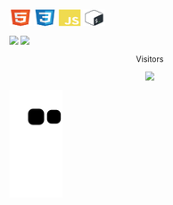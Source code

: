 <div align="center">

<img src="https://lanyard.cnrad.dev/api/666081581257195540" alt="">
<!--  <img height="180em" src="https://github-readme-stats.vercel.app/api/top-langs/?username=Ferks-FK&layout=compact&langs_count=7&theme=dark"/> -->
</div>
  <div style="display: inline_block"><br>
  <img align="center" alt="AbdulRehman-GG-HTML" height="30" width="40" src="https://raw.githubusercontent.com/devicons/devicon/master/icons/html5/html5-original.svg">
  <img align="center" alt="AbdulRehman-G" height="30" width="40" src="https://raw.githubusercontent.com/devicons/devicon/master/icons/css3/css3-original.svg">
  <img align="center" alt="AbdulRehman-G" height="30" width="40" src="https://raw.githubusercontent.com/devicons/devicon/master/icons/javascript/javascript-plain.svg">
  <img align="center" alt="AbdulRehman-G" height="30" width="40" src="https://raw.githubusercontent.com/devicons/devicon/master/icons/bash/bash-original.svg">
  <src="https://media.discordapp.net/attachments/639956127056134178/890373478988013628/Publicacoes_Instagram_1_1.png?width=676&height=676">
</div>
<br>
<div> 
 <a href="https://discord.gg/hTtBBFmjV6" target="_blank"><img src="https://img.shields.io/badge/Discord-7289DA?style=for-the-badge&logo=discord&logoColor=white" target="_blank"></a> 
  <a href = "mailto:fernandokaiquecnp2014@gmail.com"><img src="https://img.shields.io/badge/-Gmail-%23333?style=for-the-badge&logo=gmail&logoColor=white" target="_blank"></a>
  <p align="center">Visitors</p>
  <p align="center"><img alingn="center" src="https://profile-counter.glitch.me/Ferks-FK/count.svg"/></p>
 
  ![Snake animation](https://github.com/rafaballerini/rafaballerini/blob/output/github-contribution-grid-snake.svg)
 
</div>
<!--
**AbdulRehman-GG/AbdulRehman-GG** is a ✨ _special_ ✨ repository because its `README.md` (this file) appears on your GitHub profile.

Here are some ideas to get you started:

- 🔭 I’m currently working on ...
- 🌱 I’m currently learning ...
- 👯 I’m looking to collaborate on ...
- 🤔 I’m looking for help with ...
- 💬 Ask me about ...
- 📫 How to reach me: ...
- 😄 Pronouns: ...
- ⚡ Fun fact: ...
-->
